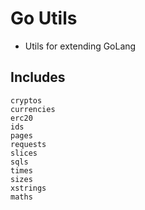 # Go Utils
* Utils for extending GoLang

## Includes
```
cryptos
currencies
erc20
ids
pages
requests
slices
sqls
times
sizes
xstrings
maths
```
